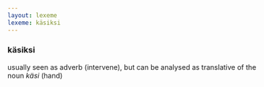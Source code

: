 ```yaml
---
layout: lexeme
lexeme: käsiksi
---
```


###  käsiksi 
usually seen as adverb (intervene), but can be analysed as translative of the noun *käsi* (hand)


